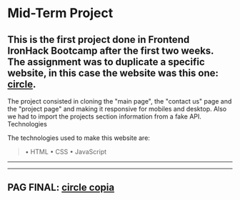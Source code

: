 # Mid-Term Project
## This is the first project done in Frontend IronHack Bootcamp after the first two weeks. The assignment was to duplicate a specific website, in this case the website was this one: [circle](https://circle-agency-35d27e.webflow.io/).
The project consisted in cloning the "main page", the "contact us" page and the "project page" and making it responsive for mobiles and desktop. Also we had to import the projects section information from a fake API.
Technologies

The technologies used to make this website are:
> •	HTML
> •	CSS
> •	JavaScript


--------------------------------------
--------------------------------------

## PAG FINAL: [circle copia](https://celadon-pudding-2254cb.netlify.app/index.html)
